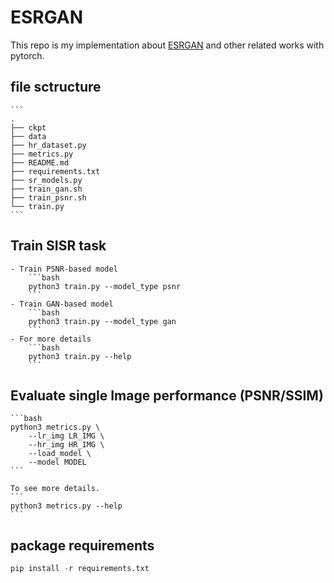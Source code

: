 # ESRGAN

This repo is my implementation about [ESRGAN](https://github.com/xinntao/ESRGAN) and other related works with pytorch.

##  file sctructure
    ```
    .
    ├── ckpt
    ├── data
    ├── hr_dataset.py
    ├── metrics.py
    ├── README.md
    ├── requirements.txt
    ├── sr_models.py
    ├── train_gan.sh
    ├── train_psnr.sh
    └── train.py
    ```

## Train SISR task
    - Train PSNR-based model
        ```bash
        python3 train.py --model_type psnr
        ```
    - Train GAN-based model
        ```bash
        python3 train.py --model_type gan
        ```
    - For more details
        ```bash
        python3 train.py --help
        ```

## Evaluate single Image performance (PSNR/SSIM)
    ```bash
    python3 metrics.py \
        --lr_img LR_IMG \
        --hr_img HR_IMG \
        --load_model \
        --model MODEL
    ```

    To see more details.
    ```
    python3 metrics.py --help
    ```

## package requirements
   ```python
   pip install -r requirements.txt
   ```
